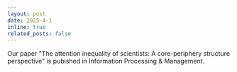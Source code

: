 ```yaml
---
layout: post
date: 2025-4-1
inline: true
related_posts: false
---
```


Our paper "The attention inequality of scientists: A core-periphery structure perspective" is pubished in Information Processing & Management.